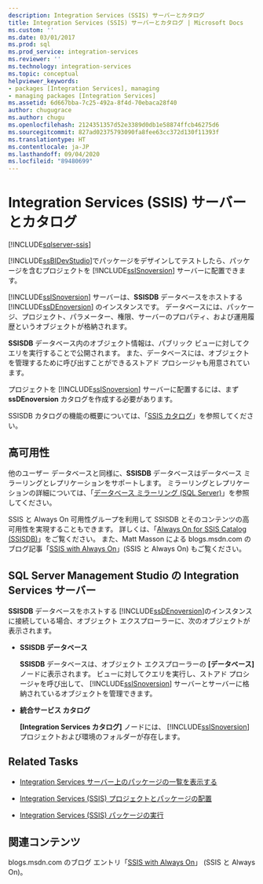```yaml
---
description: Integration Services (SSIS) サーバーとカタログ
title: Integration Services (SSIS) サーバーとカタログ | Microsoft Docs
ms.custom: ''
ms.date: 03/01/2017
ms.prod: sql
ms.prod_service: integration-services
ms.reviewer: ''
ms.technology: integration-services
ms.topic: conceptual
helpviewer_keywords:
- packages [Integration Services], managing
- managing packages [Integration Services]
ms.assetid: 6d667bba-7c25-492a-8f4d-70ebaca28f40
author: chugugrace
ms.author: chugu
ms.openlocfilehash: 2124351357d52e3389d0db1e58874ffcb46275d6
ms.sourcegitcommit: 827ad02375793090fa8fee63cc372d130f11393f
ms.translationtype: HT
ms.contentlocale: ja-JP
ms.lasthandoff: 09/04/2020
ms.locfileid: "89480699"
---
```

# <a name="integration-services-ssis-server-and-catalog"></a>Integration Services (SSIS) サーバーとカタログ

[!INCLUDE[sqlserver-ssis](../../includes/applies-to-version/sqlserver-ssis.md)]


  [!INCLUDE[ssBIDevStudio](../../includes/ssbidevstudio-md.md)]でパッケージをデザインしてテストしたら、パッケージを含むプロジェクトを [!INCLUDE[ssISnoversion](../../includes/ssisnoversion-md.md)] サーバーに配置できます。  
  
 [!INCLUDE[ssISnoversion](../../includes/ssisnoversion-md.md)] サーバーは、**SSISDB** データベースをホストする [!INCLUDE[ssDEnoversion](../../includes/ssdenoversion-md.md)] のインスタンスです。 データベースには、パッケージ、プロジェクト、パラメーター、権限、サーバーのプロパティ、および運用履歴というオブジェクトが格納されます。  
  
 **SSISDB** データベース内のオブジェクト情報は、パブリック ビューに対してクエリを実行することで公開されます。 また、データベースには、オブジェクトを管理するために呼び出すことができるストアド プロシージャも用意されています。  
  
 プロジェクトを [!INCLUDE[ssISnoversion](../../includes/ssisnoversion-md.md)] サーバーに配置するには、まず **ssDEnoversion** カタログを作成する必要があります。  
  
 SSISDB カタログの機能の概要については、「[SSIS カタログ](../../integration-services/catalog/ssis-catalog.md)」を参照してください。  
  
## <a name="high-availability"></a>高可用性  
 他のユーザー データベースと同様に、**SSISDB** データベースはデータベース ミラーリングとレプリケーションをサポートします。 ミラーリングとレプリケーションの詳細については、「[データベース ミラーリング &#40;SQL Server&#41;](../../database-engine/database-mirroring/database-mirroring-sql-server.md)」を参照してください。  
  
 SSIS と Always On 可用性グループを利用して SSISDB とそのコンテンツの高可用性を実現することもできます。 詳しくは、「[Always On for SSIS Catalog (SSISDB)](ssis-catalog.md#always-on-for-ssis-catalog-ssisdb)」をご覧ください。 また、Matt Masson による blogs.msdn.com のブログ記事「[SSIS with Always On](https://techcommunity.microsoft.com/t5/sql-server-integration-services/ssis-with-alwayson/ba-p/388091)」(SSIS と Always On) もご覧ください。  
  
##  <a name="integration-services-server-in-sql-server-management-studio"></a><a name="ssms"></a> SQL Server Management Studio の Integration Services サーバー  
 **SSISDB** データベースをホストする [!INCLUDE[ssDEnoversion](../../includes/ssdenoversion-md.md)]のインスタンスに接続している場合、オブジェクト エクスプローラーに、次のオブジェクトが表示されます。  
  
-   **SSISDB データベース**  
  
     **SSISDB** データベースは、オブジェクト エクスプローラーの **[データベース]** ノードに表示されます。 ビューに対してクエリを実行し、ストアド プロシージャを呼び出して、 [!INCLUDE[ssISnoversion](../../includes/ssisnoversion-md.md)] サーバーとサーバーに格納されているオブジェクトを管理できます。  
  
-   **統合サービス カタログ**  
  
     **[Integration Services カタログ]** ノードには、 [!INCLUDE[ssISnoversion](../../includes/ssisnoversion-md.md)] プロジェクトおよび環境のフォルダーが存在します。  
  
## <a name="related-tasks"></a>Related Tasks  
  
-   [Integration Services サーバー上のパッケージの一覧を表示する](../../integration-services/catalog/view-the-list-of-packages-on-the-integration-services-server.md)  
  
-   [Integration Services (SSIS) プロジェクトとパッケージの配置](../../integration-services/packages/deploy-integration-services-ssis-projects-and-packages.md)  
  
-   [Integration Services (SSIS) パッケージの実行](../../integration-services/packages/run-integration-services-ssis-packages.md)  
  
## <a name="related-content"></a>関連コンテンツ  
 blogs.msdn.com のブログ エントリ「[SSIS with Always On](https://techcommunity.microsoft.com/t5/sql-server-integration-services/ssis-with-alwayson/ba-p/388091)」 (SSIS と Always On)。  
  
  
